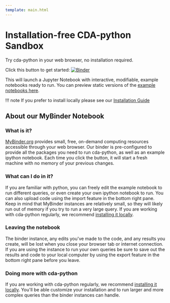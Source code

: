 ```yaml
---
template: main.html
---
```


# Installation-free CDA-python Sandbox

Try cda-python in your web browser, no installation required.

Click this button to get started: [![Binder](https://mybinder.org/badge_logo.svg)](https://mybinder.org/v2/gh/CancerDataAggregator/readthedocs/HEAD?labpath=docs%2FExamples%2FWelcome.ipynb)

This will launch a Jupyter Notebook with interactive, modifiable, example notebooks ready to run.
You can preview static versions of the [example notebooks here](../Examples).

!!! note
    If you prefer to install locally please see our [Installation Guide](../Install/installation.md)

## About our MyBinder Notebook

### What is it?

[MyBinder.org](https://mybinder.org/) provides small, free, on-demand computing
resources accessible through your web browser. Our binder is pre-configured to
provide all the packages you need to run cda-python, as well as an example ipython
notebook. Each time you click the button, it will start a fresh machine with no
memory of your previous changes.

### What can I do in it?

If you are familiar with python, you can freely edit the example notebook to run
different queries, or even create your own ipython notebook to run. You can also
upload code using the import feature in the bottom right pane. Keep in mind
that MyBinder instances are relatively small, so they will likely run out of memory
if you try to run a very large query. If you are working with cda-python regularly,
we recommend [installing it locally](../Install/installation.md).

### Leaving the notebook

The binder instance, any edits you've made to the code, and any results you create,
will be lost when you close your browser tab or internet connection. If you are
using the instance to run your own queries be sure to save out the results and code to
your local computer by using the export feature in the bottom right pane before you leave.

### Doing more with cda-python

If you are working with cda-python regularly,
we recommend [installing it locally](../Install/installation.md). You'll
be able customize your installation and to run larger and more complex queries
than the binder instances can handle.
